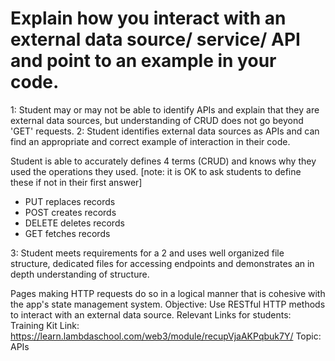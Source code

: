 # Explain how you interact with an external data source/ service/ API and point to an example in your code.

1: Student may or may not be able to identify APIs and explain that they are external data sources, but understanding of CRUD does not go beyond 'GET' requests.
2: Student identifies external data sources as APIs and can find an appropriate and correct example of interaction in their code. 

Student is able to accurately defines 4 terms (CRUD) and knows why they used the operations they used. [note: it is OK to ask students to define these if not in their first answer]
- PUT replaces records
- POST creates records
- DELETE deletes records
- GET fetches records

3: Student meets requirements for a 2 and uses well organized file structure, dedicated files for accessing endpoints and demonstrates an 
in depth understanding of structure.

Pages making HTTP requests do so in a logical manner that is cohesive with the app's state management system. 
Objective: Use RESTful HTTP methods to interact with an external data source.
Relevant Links for students: Training Kit Link: https://learn.lambdaschool.com/web3/module/recupVjaAKPqbuk7Y/
Topic: APIs